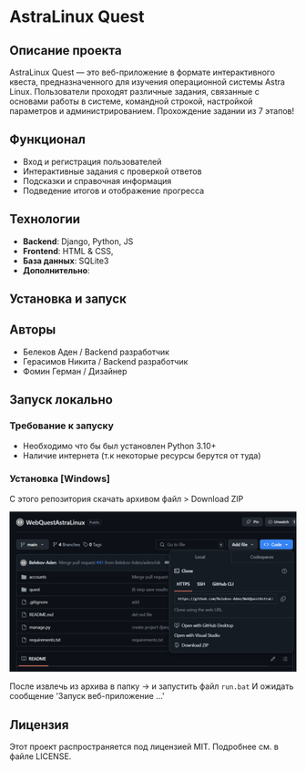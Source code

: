 # AstraLinux Quest

## Описание проекта

AstraLinux Quest — это веб-приложение в формате интерактивного квеста, предназначенного для изучения операционной
системы Astra Linux. Пользователи проходят различные задания, связанные с основами работы в системе, командной строкой,
настройкой параметров и администрированием. Прохождение задании из 7 этапов!

## Функционал

- Вход и регистрация пользователей
- Интерактивные задания с проверкой ответов
- Подсказки и справочная информация
- Подведение итогов и отображение прогресса

## Технологии

- **Backend**: Django, Python, JS
- **Frontend**: HTML & CSS,
- **База данных**: SQLite3
- **Дополнительно**:

## Установка и запуск

## Авторы

- Белеков Аден / Backend разработчик
- Герасимов Никита / Backend разработчик
- Фомин Герман / Дизайнер

## Запуск локально

### Требование к запуску

* Необходимо что бы был установлен Python 3.10+
* Наличие интернета (т.к некоторые ресурсы берутся от туда)

### Установка [Windows]

С этого репозитория скачать архивом файл > Download ZIP

![img.png](images/img.png)

После извлечь из архива в папку -> и запустить файл `run.bat`
И ожидать сообщение 'Запуск веб-приложение ...'

## Лицензия

Этот проект распространяется под лицензией MIT. Подробнее см. в файле LICENSE.

